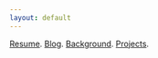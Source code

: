 ```yaml
---
layout: default
---
```



[Resume](./resume.html).
[Blog](./blog.html).
[Background](./background.html).
[Projects](./background.html).
